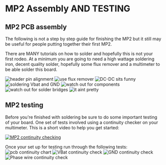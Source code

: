 # MP2 Assembly AND TESTING


## MP2 PCB assembly
The following is not a step by step guide for finishing the MP2 but it still may be useful for people putting together their first MP2. 

There are MANY tutorials on how to solder and hopefully this is not your first rodeo. At a minimum you are going to need a high wattage soldering iron, decent quality solder, hopefully some flux remover and a multimeter to be able solder this board. 

<img src="../gh_assets/PCB_ASSEMBLY01.png" title="header pin alignment">
<img src="../gh_assets/PCB_ASSEMBLY02.png" title="use flux remover">
<img src="../gh_assets/PCB_ASSEMBLY03.png" title="DC-DC sits funny">
<img src="../gh_assets/PCB_ASSEMBLY04.png" title="soldering Vbat and GND">
<img src="../gh_assets/PCB_ASSEMBLY05.png" title="watch out for components">
<img src="../gh_assets/PCB_ASSEMBLY06.png" title="watch out for solder bridges">
<img src="../gh_assets/PCB_ASSEMBLY07.png" title="it aint pretty">

## MP2 testing
Before you're finished with soldering be sure to do some important testing of your board. One set of tests involved using a continuity checker on your multimeter. This is a short video to help you get started:

[![MP2 continuity checking](https://img.youtube.com/vi/L9bziAqBU64/0.jpg)](https://www.youtube.com/watch?v=L9bziAqBU64)

Once your set up for testing run through the following tests:
<img src="../gh_assets/PCB_ASSEMBLY08.png" title="pcb continuity chart">
<img src="../gh_assets/PCB_ASSEMBLY09.png" title="VBat continuity check">
<img src="../gh_assets/PCB_ASSEMBLY10.png" title="GND continuity check">
<img src="../gh_assets/PCB_ASSEMBLY11.png" title="Phase wire continuity check">


